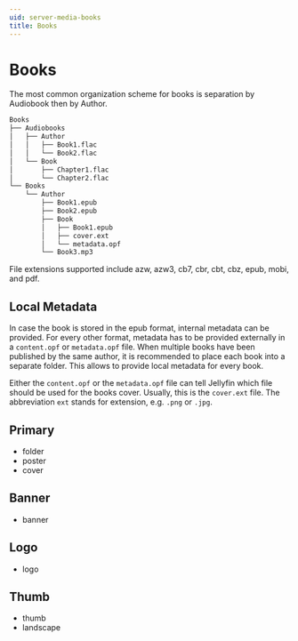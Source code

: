 ```yaml
---
uid: server-media-books
title: Books
---
```


# Books

The most common organization scheme for books is separation by Audiobook then by Author.

```txt
Books
├── Audiobooks
│   ├── Author
│   │   ├── Book1.flac
│   │   └── Book2.flac
│   └── Book
│       ├── Chapter1.flac
│       └── Chapter2.flac
└── Books
    └── Author
        ├── Book1.epub
        ├── Book2.epub
        ├── Book
        │   ├── Book1.epub
        │   ├── cover.ext
        │   └── metadata.opf
        └── Book3.mp3
```

File extensions supported include azw, azw3, cb7, cbr, cbt, cbz, epub, mobi, and pdf.

## Local Metadata

In case the book is stored in the epub format, internal metadata can be provided. For every other format, metadata has to be provided externally in a `content.opf` or `metadata.opf` file. When multiple books have been published by the same author, it is recommended to place each book into a separate folder. This allows to provide local metadata for every book.

Either the `content.opf` or the `metadata.opf` file can tell Jellyfin which file should be used for the books cover. Usually, this is the `cover.ext` file. The abbreviation `ext` stands for extension, e.g. `.png` or `.jpg`.

## Primary

* folder
* poster
* cover

## Banner

* banner

## Logo

* logo

## Thumb

* thumb
* landscape
